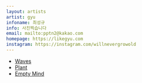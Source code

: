 ```yaml
---
layout: artists
artist: gyu
infoname: 최성규
info: 사진찍습니다
email: mailto:pptn2@kakao.com
homepage: https://likegyu.com
instagram: https://instagram.com/willnevergrowold
---
```

<article class="work">
<ul>
        <a href="/artists/gyu/waves">
        <li>Waves</li>
        </a>
        <a href="/artists/gyu/plant">
        <li>Plant</li>
        </a>
        <a href="/artists/gyu/emptymind">
        <li>Empty Mind</li>
        </a>
</ul>
</article>